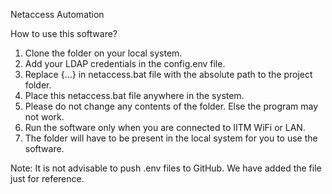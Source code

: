 Netaccess Automation

How to use this software?
1. Clone the folder on your local system. 
2. Add your LDAP credentials in the config.env file.
3. Replace {...} in netaccess.bat file with the absolute path to the project folder.
4. Place this netaccess.bat file anywhere in the system. 
5. Please do not change any contents of the folder. Else the program may not work.
6. Run the software only when you are connected to IITM WiFi or LAN.
7. The folder will have to be present in the local system for you to use the software. 

Note: It is not advisable to push .env files to GitHub. We have added the file just for reference. 

